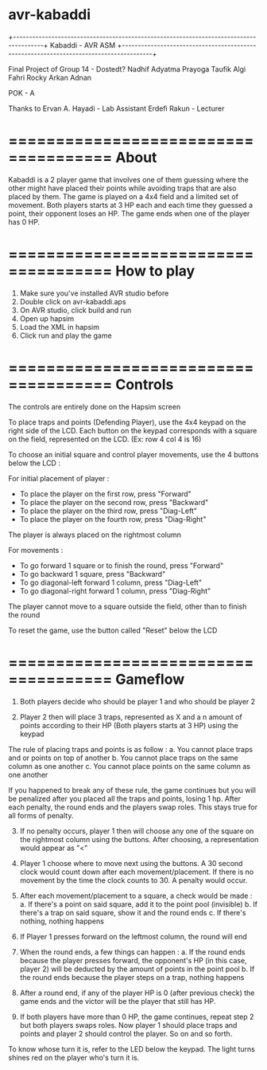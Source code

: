 # avr-kabaddi

+---------------------------------------------------------------------------------------+
   Kabaddi - AVR ASM
+---------------------------------------------------------------------------------------+

Final Project of Group 14 - Dostedt?
Nadhif Adyatma Prayoga
Taufik Algi Fahri
Rocky Arkan Adnan

POK - A

Thanks to
Ervan A. Hayadi - Lab Assistant
Erdefi Rakun - Lecturer

=====================================
About
=====================================
Kabaddi is a 2 player game that involves one of them guessing where the other might
have placed their points while avoiding traps that are also placed by them. The game
is played on a 4x4 field and a limited set of movement. Both players starts at 3 HP
each and each time they guessed a point, their opponent loses an HP. The game ends
when one of the player has 0 HP.

=====================================
How to play
=====================================
1. Make sure you've installed AVR studio before
2. Double click on avr-kabaddi.aps
3. On AVR studio, click build and run
4. Open up hapsim
5. Load the XML in hapsim
6. Click run and play the game

=====================================
Controls
=====================================
The controls are entirely done on the Hapsim screen

To place traps and points (Defending Player), use the 4x4 keypad on the right side
of the LCD. Each button on the keypad corresponds with a square on the field,
represented on the LCD. (Ex: row 4 col 4 is 16)

To choose an initial square and control player movements, use the 4 buttons below the
LCD :

For initial placement of player :
- To place the player on the first row, press "Forward"
- To place the player on the second row, press "Backward"
- To place the player on the third row, press "Diag-Left"
- To place the player on the fourth row, press "Diag-Right"

The player is always placed on the rightmost column

For movements :
- To go forward 1 square or to finish the round, press "Forward"
- To go backward 1 square, press "Backward"
- To go diagonal-left forward 1 column, press "Diag-Left"
- To go diagonal-right forward 1 column, press "Diag-Right"

The player cannot move to a square outside the field, other than to finish the round

To reset the game, use the button called "Reset" below the LCD

=====================================
Gameflow
=====================================
1. Both players decide who should be player 1 and who should be player 2

2. Player 2 then will place 3 traps, represented as X and a n amount of points 
according to their HP (Both players starts at 3 HP) using the keypad

The rule of placing traps and points is as follow :
a. You cannot place traps and or points on top of another
b. You cannot place traps on the same column as one another
c. You cannot place points on the same column as one another

If you happened to break any of these rule, the game continues
but you will be penalized after you placed all the traps and points, losing 1 hp. 
After each penalty, the round ends and the players swap roles. This stays true 
for all forms of penalty.

3. If no penalty occurs, player 1 then will choose any one of the square
on the rightmost column using the buttons. After choosing, a representation
would appear as "<"

4. Player 1 choose where to move next using the buttons. A 30 second
clock would count down after each movement/placement. If there is no movement
by the time the clock counts to 30. A penalty would occur.

5. After each movement/placement to a square, a check would be made :
a. If there's a point on said square, add it to the point pool (invisible)
b. If there's a trap on said square, show it and the round ends
c. If there's nothing, nothing happens

6. If Player 1 presses forward on the leftmost column, the round will end

7. When the round ends, a few things can happen :
a. If the round ends because the player presses forward, the opponent's HP 
(in this case, player 2) will be deducted by the amount of points in the point pool
b. If the round ends because the player steps on a trap, nothing happens

8. After a round end, if any of the player HP is 0 (after previous check) the game
ends and the victor will be the player that still has HP.

9. If both players have more than 0 HP, the game continues, repeat step 2 but
both players swaps roles. Now player 1 should place traps and points and player 2
should control the player. So on and so forth.

To know whose turn it is, refer to the LED below the keypad. The light turns shines red
on the player who's turn it is.